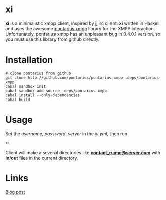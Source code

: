 xi
==

**xi** is a minimalistic xmpp client, inspired by [ii](http://tools.suckless.org/ii/) irc client. **xi** written in Haskell and uses the awesome [pontarius xmpp](https://github.com/pontarius/pontarius-xmpp/) library for the XMPP interaction.
Unfortunately, pontarius xmpp has an unpleasant [bug](https://github.com/pontarius/pontarius-xmpp/issues/46) in 0.4.0.1 version, so you must use this library from github directly.

Installation
============

```
# clone pontarius from github
git clone http://github.com/pontarius/pontarius-xmpp .deps/pontarius-xmpp
cabal sandbox init
cabal sandbox add-source .deps/pontarius-xmpp
cabal install --only-dependencies
cabal build
```

Usage
=====

Set the *username*, *password*, *server* in the *xi.yml*, then run
```
xi
```

Client will make a several directories like **contact_name@server.com** with **in**/**out** files in the current directory.

Links
====
[Blog post](http://erthalion.info/2014/03/25/xi/)
